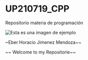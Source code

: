 # UP210719_CPP
Repositorio materia de programación
 
![Esta es una imagen de ejemplo](https://github.com/UP210719/UP210719_CPP/blob/main/imagenes/images.jpeg)

~Eber Horacio Jimenez Mendoza~~ 

~~ Welcome to my Repositorie~~ 
